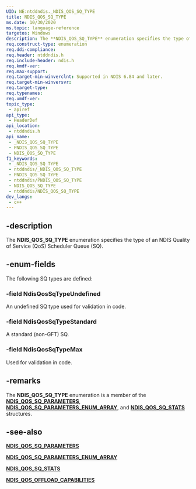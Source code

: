 ```yaml
---
UID: NE:ntddndis._NDIS_QOS_SQ_TYPE
title: NDIS_QOS_SQ_TYPE
ms.date: 10/30/2020
ms.topic: language-reference
targetos: Windows
description: The **NDIS_QOS_SQ_TYPE** enumeration specifies the type of an NDIS Quality of Service (QoS) Scheduler Queue (SQ).
req.construct-type: enumeration
req.ddi-compliance: 
req.header: ntddndis.h
req.include-header: ndis.h
req.kmdf-ver: 
req.max-support: 
req.target-min-winverclnt: Supported in NDIS 6.84 and later.
req.target-min-winversvr: 
req.target-type: 
req.typenames: 
req.umdf-ver: 
topic_type:
 - apiref
api_type:
 - HeaderDef
api_location:
 - ntddndis.h
api_name:
 - _NDIS_QOS_SQ_TYPE
 - PNDIS_QOS_SQ_TYPE
 - NDIS_QOS_SQ_TYPE
f1_keywords:
 - _NDIS_QOS_SQ_TYPE
 - ntddndis/_NDIS_QOS_SQ_TYPE
 - PNDIS_QOS_SQ_TYPE
 - ntddndis/PNDIS_QOS_SQ_TYPE
 - NDIS_QOS_SQ_TYPE
 - ntddndis/NDIS_QOS_SQ_TYPE
dev_langs:
 - c++
---
```


## -description

The **NDIS_QOS_SQ_TYPE** enumeration specifies the type of an NDIS Quality of Service (QoS) Scheduler Queue (SQ).

## -enum-fields

The following SQ types are defined:

### -field NdisQosSqTypeUndefined

An undefined SQ type used for validation in code.

### -field NdisQosSqTypeStandard

A standard (non-GFT) SQ.

### -field NdisQosSqTypeMax

Used for validation in code.

## -remarks

The **NDIS_QOS_SQ_TYPE** enumeration is a member of the [**NDIS_QOS_SQ_PARAMETERS**](ns-ntddndis-ndis_qos_sq_parameters.md), [**NDIS_QOS_SQ_PARAMETERS_ENUM_ARRAY**](ns-ntddndis-ndis_qos_sq_parameters_enum_array.md), and [**NDIS_QOS_SQ_STATS**](ns-ntddndis-ndis_qos_sq_stats.md) structures.

## -see-also

[**NDIS_QOS_SQ_PARAMETERS**](ns-ntddndis-ndis_qos_sq_parameters.md)

[**NDIS_QOS_SQ_PARAMETERS_ENUM_ARRAY**](ns-ntddndis-ndis_qos_sq_parameters_enum_array.md)

[**NDIS_QOS_SQ_STATS**](ns-ntddndis-ndis_qos_sq_stats.md)

[**NDIS_QOS_OFFLOAD_CAPABILITIES**](ns-ntddndis-ndis_qos_offload_capabilities.md)
